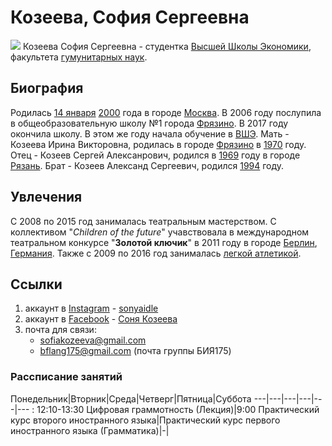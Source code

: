 # Козеева, София Сергеевна
![](https://pp.userapi.com/c311121/v311121395/2000/wPWFxk8T3Es.jpg)
Козеева София Сергеевна - студентка [Высшей Школы Экономики](https://ru.wikipedia.org/wiki/Высшая_школа_экономики), факультета [гумунитарных наук](https://ru.wikipedia.org/wiki/Факультет_гуманитарных_наук_ВШЭ).
## Биография
Родилась [14 января](https://ru.wikipedia.org/wiki/14_января) [2000](https://ru.wikipedia.org/wiki/2000_год) года в городе   [Москва](https://ru.wikipedia.org/wiki/Москва). В 2006 году послупила в общеобразовательную школу №1 города [Фрязино](https://ru.wikipedia.org/wiki/Фрязино). В 2017 году окончила школу. В этом же году начала обучение в [ВШЭ](https://ru.wikipedia.org/wiki/Высшая_школа_экономики).
Мать - Козеева Ирина Викторовна, родилась в городе [Фрязино](https://ru.wikipedia.org/wiki/Фрязино) в [1970](https://ru.wikipedia.org/wiki/1970_год) году. Отец - Козеев Сергей Алексанрович, родился в [1969](https://ru.wikipedia.org/wiki/1969_год) году в городе [Рязань](https://ru.wikipedia.org/wiki/Рязань). Брат - Козеев Александ Сергеевич, родился [1994](https://ru.wikipedia.org/wiki/19году94_год) году.
## Увлечения 
С 2008 по 2015 год занималась театральным мастерством. С коллективом "*Children of the future*" учавствовала в международном театральном конкурсе "**Золотой ключик**" в 2011 году в городе [Берлин](https://ru.wikipedia.org/wiki/Берлин), [Германия](https://ru.wikipedia.org/wiki/Германия). Также с 2009 по 2016 год занималась [легкой атлетикой](https://ru.wikipedia.org/wiki/Лёгкая_атлетика).
## Ссылки
1. аккаунт в [Instagram](https://ru.wikipedia.org/wiki/Instagram) - [sonyaidle](https://www.instagram.com/sonyaidle/)
2. аккаунт в [Facebook](https://ru.wikipedia.org/wiki/Facebook) - [Соня Козеева](https://www.facebook.com/sonya.kozeeva)
3. почта для связи:
   - sofiakozeeva@gmail.com
   - bflang175@gmail.com (почта группы БИЯ175)
### Рассписание занятий
Понедельник|Вторник|Среда|Четверг|Пятница|Суббота 
---|---|---|---|---|--- :
12:10-13:30 Цифровая граммотность (Лекция)|9:00 Практический курс второго иностранного языка|Практический курс первого иностранного языка (Грамматика)|-|
